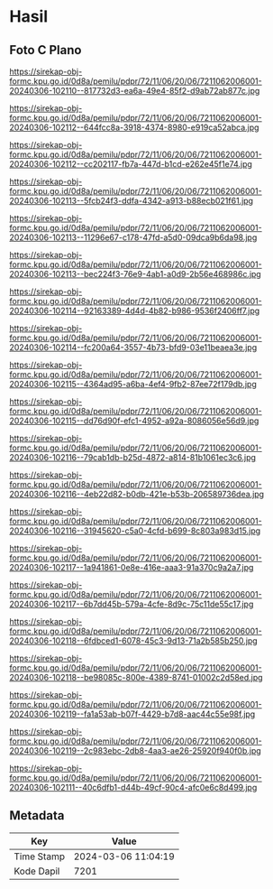 # Hasil

## Foto C Plano

https://sirekap-obj-formc.kpu.go.id/0d8a/pemilu/pdpr/72/11/06/20/06/7211062006001-20240306-102110--817732d3-ea6a-49e4-85f2-d9ab72ab877c.jpg

https://sirekap-obj-formc.kpu.go.id/0d8a/pemilu/pdpr/72/11/06/20/06/7211062006001-20240306-102112--644fcc8a-3918-4374-8980-e919ca52abca.jpg

https://sirekap-obj-formc.kpu.go.id/0d8a/pemilu/pdpr/72/11/06/20/06/7211062006001-20240306-102112--cc202117-fb7a-447d-b1cd-e262e45f1e74.jpg

https://sirekap-obj-formc.kpu.go.id/0d8a/pemilu/pdpr/72/11/06/20/06/7211062006001-20240306-102113--5fcb24f3-ddfa-4342-a913-b88ecb021f61.jpg

https://sirekap-obj-formc.kpu.go.id/0d8a/pemilu/pdpr/72/11/06/20/06/7211062006001-20240306-102113--11296e67-c178-47fd-a5d0-09dca9b6da98.jpg

https://sirekap-obj-formc.kpu.go.id/0d8a/pemilu/pdpr/72/11/06/20/06/7211062006001-20240306-102113--bec224f3-76e9-4ab1-a0d9-2b56e468986c.jpg

https://sirekap-obj-formc.kpu.go.id/0d8a/pemilu/pdpr/72/11/06/20/06/7211062006001-20240306-102114--92163389-4d4d-4b82-b986-9536f2406ff7.jpg

https://sirekap-obj-formc.kpu.go.id/0d8a/pemilu/pdpr/72/11/06/20/06/7211062006001-20240306-102114--fc200a64-3557-4b73-bfd9-03e11beaea3e.jpg

https://sirekap-obj-formc.kpu.go.id/0d8a/pemilu/pdpr/72/11/06/20/06/7211062006001-20240306-102115--4364ad95-a6ba-4ef4-9fb2-87ee72f179db.jpg

https://sirekap-obj-formc.kpu.go.id/0d8a/pemilu/pdpr/72/11/06/20/06/7211062006001-20240306-102115--dd76d90f-efc1-4952-a92a-8086056e56d9.jpg

https://sirekap-obj-formc.kpu.go.id/0d8a/pemilu/pdpr/72/11/06/20/06/7211062006001-20240306-102116--79cab1db-b25d-4872-a814-81b1061ec3c6.jpg

https://sirekap-obj-formc.kpu.go.id/0d8a/pemilu/pdpr/72/11/06/20/06/7211062006001-20240306-102116--4eb22d82-b0db-421e-b53b-206589736dea.jpg

https://sirekap-obj-formc.kpu.go.id/0d8a/pemilu/pdpr/72/11/06/20/06/7211062006001-20240306-102116--31945620-c5a0-4cfd-b699-8c803a983d15.jpg

https://sirekap-obj-formc.kpu.go.id/0d8a/pemilu/pdpr/72/11/06/20/06/7211062006001-20240306-102117--1a941861-0e8e-416e-aaa3-91a370c9a2a7.jpg

https://sirekap-obj-formc.kpu.go.id/0d8a/pemilu/pdpr/72/11/06/20/06/7211062006001-20240306-102117--6b7dd45b-579a-4cfe-8d9c-75c11de55c17.jpg

https://sirekap-obj-formc.kpu.go.id/0d8a/pemilu/pdpr/72/11/06/20/06/7211062006001-20240306-102118--6fdbced1-6078-45c3-9d13-71a2b585b250.jpg

https://sirekap-obj-formc.kpu.go.id/0d8a/pemilu/pdpr/72/11/06/20/06/7211062006001-20240306-102118--be98085c-800e-4389-8741-01002c2d58ed.jpg

https://sirekap-obj-formc.kpu.go.id/0d8a/pemilu/pdpr/72/11/06/20/06/7211062006001-20240306-102119--fa1a53ab-b07f-4429-b7d8-aac44c55e98f.jpg

https://sirekap-obj-formc.kpu.go.id/0d8a/pemilu/pdpr/72/11/06/20/06/7211062006001-20240306-102119--2c983ebc-2db8-4aa3-ae26-25920f940f0b.jpg

https://sirekap-obj-formc.kpu.go.id/0d8a/pemilu/pdpr/72/11/06/20/06/7211062006001-20240306-102111--40c6dfb1-d44b-49cf-90c4-afc0e6c8d499.jpg


## Metadata

| Key        | Value               |
| ---------- | ------------------- |
| Time Stamp | 2024-03-06 11:04:19 |
| Kode Dapil | 7201                |




